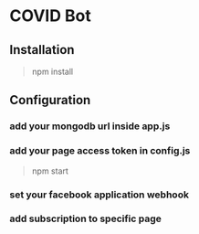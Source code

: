 # COVID Bot
## Installation
> npm install
## Configuration
### add your mongodb url inside app.js
### add your page access token in config.js
> npm start
### set your facebook application webhook
### add subscription to specific page


